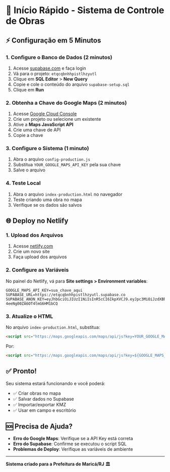 # 🚀 Início Rápido - Sistema de Controle de Obras

## ⚡ Configuração em 5 Minutos

### 1. Configure o Banco de Dados (2 minutos)
1. Acesse [supabase.com](https://supabase.com) e faça login
2. Vá para o projeto: `etqcqbnhhpistlhzyutl`
3. Clique em **SQL Editor** > **New Query**
4. Copie e cole o conteúdo do arquivo `supabase-setup.sql`
5. Clique em **Run**

### 2. Obtenha a Chave do Google Maps (2 minutos)
1. Acesse [Google Cloud Console](https://console.cloud.google.com/)
2. Crie um projeto ou selecione um existente
3. Ative a **Maps JavaScript API**
4. Crie uma chave de API
5. Copie a chave

### 3. Configure o Sistema (1 minuto)
1. Abra o arquivo `config-production.js`
2. Substitua `YOUR_GOOGLE_MAPS_API_KEY` pela sua chave
3. Salve o arquivo

### 4. Teste Local
1. Abra o arquivo `index-production.html` no navegador
2. Teste criando uma obra no mapa
3. Verifique se os dados são salvos

## 🌐 Deploy no Netlify

### 1. Upload dos Arquivos
1. Acesse [netlify.com](https://netlify.com)
2. Crie um novo site
3. Faça upload dos arquivos

### 2. Configure as Variáveis
No painel do Netlify, vá para **Site settings > Environment variables**:

```
GOOGLE_MAPS_API_KEY=sua_chave_aqui
SUPABASE_URL=https://etqcqbnhhpistlhzyutl.supabase.co
SUPABASE_ANON_KEY=eyJhbGciOiJIUzI1NiIsInR5cCI6IkpXVCJ9.eyJpc3MiOiJzdXBhYmFzZSIsInJlZiI6ImV0cWNxYm5oaHBpc3RsaHp5dXRsIiwicm9sZSI6ImFub24iLCJpYXQiOjE3NTc1NDM3MjQsImV4cCI6MjA3MzExOTcyNH0.7XkquFyx8NX0qAFUSpM-4eeNg00ZA6OT4tmG6HM1bCQ
```

### 3. Atualize o HTML
No arquivo `index-production.html`, substitua:
```html
<script src="https://maps.googleapis.com/maps/api/js?key=YOUR_GOOGLE_MAPS_API_KEY&libraries=drawing,geometry"></script>
```

Por:
```html
<script src="https://maps.googleapis.com/maps/api/js?key=${GOOGLE_MAPS_API_KEY}&libraries=drawing,geometry"></script>
```

## ✅ Pronto!

Seu sistema estará funcionando e você poderá:
- ✅ Criar obras no mapa
- ✅ Salvar dados no Supabase
- ✅ Importar/exportar KMZ
- ✅ Usar em campo e escritório

## 🆘 Precisa de Ajuda?

- **Erro do Google Maps**: Verifique se a API Key está correta
- **Erro do Supabase**: Confirme se executou o script SQL
- **Problemas de Deploy**: Verifique as variáveis de ambiente

---

**Sistema criado para a Prefeitura de Maricá/RJ** 🏛️
